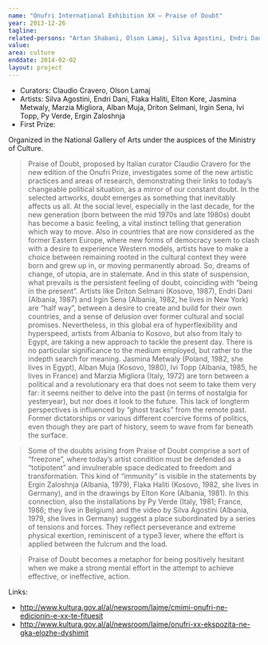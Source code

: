 ```yaml
---
name: "Onufri International Exhibition XX – Praise of Doubt"
year: 2013-12-26
tagline:
related-persons: "Artan Shabani, Olson Lamaj, Silva Agostini, Endri Dani, Flaka Haliti, Elton Kore, Jasmina Metwaly, Marzia Migliora, Alban Muja, Driton Selmani, Irgin Sena, Ivi Topp, Py Verde, Ergin Zaloshnja, Mirela Kumbaro"
value:
area: culture
enddate: 2014-02-02
layout: project
---
```

* Curators: Claudio Cravero, Olson Lamaj
* Artists: Silva Agostini, Endri Dani, Flaka Haliti, Elton Kore, Jasmina Metwaly, Marzia Migliora, Alban Muja, Driton Selmani, Irgin Sena, Ivi Topp, Py Verde, Ergin Zaloshnja
* First Prize:

Organized in the National Gallery of Arts under the auspices of the Ministry of Culture.

>Praise of Doubt, proposed by Italian curator Claudio Cravero for the new edition of the Onufri Prize, investigates some of the new artistic practices and areas of research, demonstrating their links to today’s changeable political situation, as a mirror of our constant doubt. In the selected artworks, doubt emerges as something that inevitably affects us all. At the social level, especially in the last decade, for the new generation (born between the mid 1970s and late 1980s) doubt has become a basic feeling, a vital instinct telling that generation which way to move. Also in countries that are now considered as the former Eastern Europe, where new forms of democracy seem to clash with a desire to experience Western models, artists have to make a choice between remaining rooted in the cultural context they were born and grew up in, or moving permanently abroad. So, dreams of change, of utopia, are in stalemate. And in this state of suspension, what prevails is the persistent feeling of doubt, coinciding with “being in the present”. Artists like Driton Selmani (Kosovo, 1987), Endri Dani (Albania, 1987) and Irgin Sena (Albania, 1982, he lives in New York) are “half way”, between a desire to create and build for their own countries, and a sense of delusion over former cultural and social promises. Nevertheless, in this global era of hyper­flexibility and hyper­speed, artists from Albania to Kosovo, but also from Italy to Egypt, are taking a new approach to tackle the present day. There is no particular significance to the medium employed, but rather to the in­depth search for meaning. Jasmina Metwaly (Poland, 1982, she lives in Egypt), Alban Muja (Kosovo, 1980), Ivi Topp (Albania, 1985, he lives in France) and Marzia Migliora (Italy, 1972) are torn between a political and a revolutionary era that does not seem to take them very far: it seems neither to delve into the past (in terms of nostalgia for yesteryear), but nor does it look to the future. This lack of long­term perspectives is influenced by “ghost tracks” from the remote past. Former dictatorships or various different coercive forms of politics, even though they are part of history, seem to wave from far beneath the surface.

>Some of the doubts arising from Praise of Doubt comprise a sort of “free­zone”, where today’s artist condition must be defended as a “totipotent” and invulnerable space dedicated to freedom and transformation. This kind of “immunity” is visible in the statements by Ergin Zaloshnja (Albania, 1979), Flaka Haliti (Kosovo, 1982, she lives in Germany), and in the drawings by Elton Kore (Albania, 1981). In this connection, also the installations by Py Verde (Italy, 1981; France, 1986; they live in Belgium) and the video by Silva Agostini (Albania, 1979, she lives in Germany) suggest a place subordinated by a series of tensions and forces. They reflect perseverance and extreme physical exertion, reminiscent of a type­3 lever, where the effort is applied between the fulcrum and the load.

>Praise of Doubt becomes a metaphor for being positively hesitant when we make a strong mental effort in the attempt to achieve effective, or ineffective, action.

Links:
* <http://www.kultura.gov.al/al/newsroom/lajme/cmimi-onufri-ne-edicionin-e-xx-te-fituesit>
* <http://www.kultura.gov.al/al/newsroom/lajme/onufri-xx-ekspozita-ne-gka-elozhe-dyshimit>
